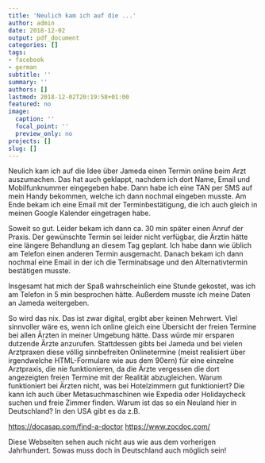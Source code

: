 ```yaml
---
title: 'Neulich kam ich auf die ...'
author: admin
date: 2018-12-02
output: pdf_document
categories: []
tags:
- facebook
- german
subtitle: ''
summary: ''
authors: []
lastmod: 2018-12-02T20:19:58+01:00
featured: no
image:
  caption: ''
  focal_point: ''
  preview_only: no
projects: []
slug: []
---
```

Neulich kam ich auf die Idee über Jameda einen Termin online beim Arzt auszumachen.
Das hat auch geklappt, nachdem ich dort Name, Email und Mobilfunknummer eingegeben habe. Dann habe ich eine TAN per SMS auf mein Handy bekommen, welche ich dann nochmal eingeben musste. Am Ende bekam ich eine Email mit der Terminbestätigung, die ich auch gleich in meinen Google Kalender eingetragen habe.

Soweit so gut. Leider bekam ich dann ca. 30 min später einen Anruf der Praxis. Der gewünschte Termin sei leider nicht verfügbar, die Ärztin hätte eine längere Behandlung an diesem Tag geplant. Ich habe dann wie üblich am Telefon einen anderen Termin ausgemacht. Danach bekam ich dann nochmal eine Email in der ich die Terminabsage und den Alternativtermin bestätigen musste.

Insgesamt hat mich der Spaß wahrscheinlich eine Stunde gekostet, was ich am Telefon in 5 min besprochen hätte. Außerdem musste ich meine Daten an Jameda weitergeben.

So wird das nix. Das ist zwar digital, ergibt aber keinen Mehrwert. Viel sinnvoller wäre es, wenn ich online gleich eine Übersicht der freien Termine bei allen Ärzten in meiner Umgebung hätte. Dass würde mir ersparen dutzende Ärzte anzurufen. Stattdessen gibts bei Jameda und bei vielen Arztpraxen diese völlig sinnbefreiten Onlinetermine (meist realisiert über irgendwelche HTML-Formulare wie aus dem 90ern) für eine einzelne Arztpraxis, die nie funktionieren, da die Ärzte vergessen die dort angezeigten freien Termine mit der Realität abzugleichen. Warum funktioniert bei Ärzten nicht, was bei Hotelzimmern gut funktioniert? Die kann ich auch über Metasuchmaschinen wie Expedia oder Holidaycheck suchen und freie Zimmer finden. Warum ist das so ein Neuland hier in Deutschland? In den USA gibt es da z.B.

https://docasap.com/find-a-doctor
https://www.zocdoc.com/

Diese Webseiten sehen auch nicht aus wie aus dem vorherigen Jahrhundert. Sowas muss doch in Deutschland auch möglich sein!

